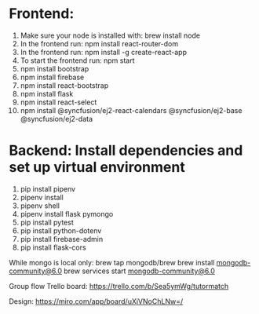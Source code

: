 # Frontend:

1. Make sure your node is installed with: brew install node
2. In the frontend run: npm install react-router-dom
3. In the frontend run: npm install -g create-react-app
4. To start the frontend run: npm start
5. npm install bootstrap
6. npm install firebase
7. npm install react-bootstrap
8. npm install flask
9. npm install react-select
10. npm install @syncfusion/ej2-react-calendars @syncfusion/ej2-base @syncfusion/ej2-data




# Backend: Install dependencies and set up virtual environment

1. pip install pipenv
2. pipenv install
3. pipenv shell
4. pipenv install flask pymongo
5. pip install pytest
6. pip install python-dotenv
7. pip install firebase-admin
8. pip install flask-cors


While mongo is local only:
brew tap mongodb/brew
brew install mongodb-community@6.0
brew services start mongodb-community@6.0

Group flow Trello board:
https://trello.com/b/Sea5ymWg/tutormatch

Design:
https://miro.com/app/board/uXjVNoChLNw=/